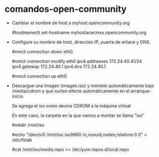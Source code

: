 # comandos-open-community


* Cambiar el nombre de host a myhost.opencommunity.org 

     #hostnamectl set-hostname myhostacecinxs.opencommunity.org

* Configure su nombre de host, dirección IP, puerta de enlace y DNS.

     #nmcli connection down eth0

     #nmcli connection modify eth0 ipv4.addresses 172.24.40.41/24 ipv4.gateway 172.24.40.1 ipv4.dns 172.24.40.1
     
     #nmcli connection up eth0
     
     
* Descargue una Imagen (imagen.iso) y móntelo automáticamente bajo /media/cdrom y que surten efecto automáticamente en el arranque-inicio. 

     Se agrega el iso como device CDROM a la máquina virtual
     
     En este caso, la carpeta en la que vamos a montar se llama "iso"
     
     #mkdir /mnt/iso
     
     #echo "/dev/sr0 /mnt/iso iso9660 ro,nosuid,nodev,relatime 0 0" > /etc/fstab
     
     #cat /mnt/iso/media.repo >> /etc/yum.repos.d/local.repo
